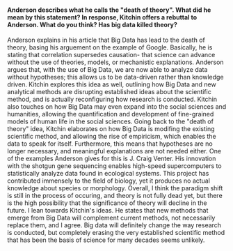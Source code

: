 #### Anderson describes what he calls the "death of theory". What did he mean by this statement? In response, Kitchin offers a rebuttal to Anderson. What do you think? Has big data killed theory?

Anderson explains in his article that Big Data has lead to the death of theory, basing his arguement on the example of Google. Basically, he is stating that correlation supersedes causation- that science can advance without the use of theories, models, or mechanistic explanations. Anderson argues that, with the use of Big Data, we are now able to analyze data without hypotheses; this allows us to be data-driven rather than knowledge driven. Kitchin explores this idea as well, outlining how Big Data and new analytical methods are disrupting established ideas about the scientific method, and is actually reconfiguring how research is conducted. Kitchin also touches on how Big Data may even expand into the social sciences and humanities, allowing the quantification and development of fine-grained models of human life in the social sciences. Going back to the "death of theory" idea, Kitchin elaborates on how Big Data is modifing the existing scientific method, and allowing the rise of empiricism, which enables the data to speak for itself. Furthermore, this means that hypotheses are no longer necessary, and meaningful explanations are not needed either. One of the examples Anderson gives for this is J. Craig Venter. His innovation with the shotgun gene sequencing enables high-speed supercomputers to statistically analyze data found in ecological systems. This project has contributed immensely to the field of biology, yet it produces no actual knowledge about species or morphology. Overall, I think the paradigm shift is still in the process of occuring, and theory is not fully dead yet, but there is the high possibility that the significance of theory will decline in the future. I lean towards Kitchin's ideas. He states that new methods that emerge from Big Data will complement current methods, not necessarily replace them, and I agree. Big data will definitely change the way research is conducted, but completely erasing the very established scientific method that has been the basis of science for many decades seems unlikely.

